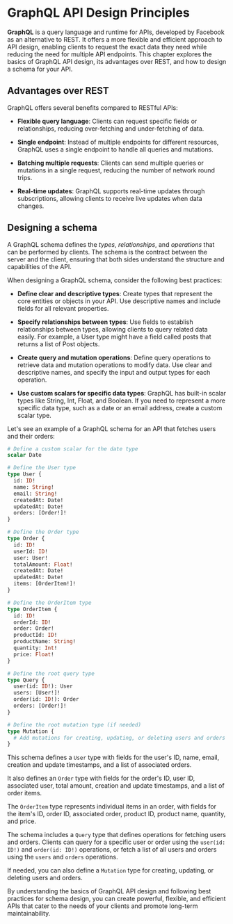 # GraphQL API Design Principles

**GraphQL** is a query language and runtime for APIs, developed by Facebook as an alternative to REST. It offers a more flexible and efficient approach to API design, enabling clients to request the exact data they need while reducing the need for multiple API endpoints. This chapter explores the basics of GraphQL API design, its advantages over REST, and how to design a schema for your API.

## Advantages over REST

GraphQL offers several benefits compared to RESTful APIs:

- **Flexible query language**: Clients can request specific fields or relationships, reducing over-fetching and under-fetching of data.
  
- **Single endpoint**: Instead of multiple endpoints for different resources, GraphQL uses a single endpoint to handle all queries and mutations.

- **Batching multiple requests**: Clients can send multiple queries or mutations in a single request, reducing the number of network round trips.

- **Real-time updates**: GraphQL supports real-time updates through subscriptions, allowing clients to receive live updates when data changes.

## Designing a schema

A GraphQL schema defines the _types_, _relationships_, and _operations_ that can be performed by clients. The schema is the contract between the server and the client, ensuring that both sides understand the structure and capabilities of the API.

When designing a GraphQL schema, consider the following best practices:

- **Define clear and descriptive types**: Create types that represent the core entities or objects in your API. Use descriptive names and include fields for all relevant properties.

- **Specify relationships between types**: Use fields to establish relationships between types, allowing clients to query related data easily. For example, a User type might have a field called posts that returns a list of Post objects.


- **Create query and mutation operations**: Define query operations to retrieve data and mutation operations to modify data. Use clear and descriptive names, and specify the input and output types for each operation.

- **Use custom scalars for specific data types**: GraphQL has built-in scalar types like String, Int, Float, and Boolean. If you need to represent a more specific data type, such as a date or an email address, create a custom scalar type.

Let's see an example of a GraphQL schema for an API that fetches users and their orders:

```graphql
# Define a custom scalar for the date type
scalar Date

# Define the User type
type User {
  id: ID!
  name: String!
  email: String!
  createdAt: Date!
  updatedAt: Date!
  orders: [Order!]!
}

# Define the Order type
type Order {
  id: ID!
  userId: ID!
  user: User!
  totalAmount: Float!
  createdAt: Date!
  updatedAt: Date!
  items: [OrderItem!]!
}

# Define the OrderItem type
type OrderItem {
  id: ID!
  orderId: ID!
  order: Order!
  productId: ID!
  productName: String!
  quantity: Int!
  price: Float!
}

# Define the root query type
type Query {
  user(id: ID!): User
  users: [User!]!
  order(id: ID!): Order
  orders: [Order!]!
}

# Define the root mutation type (if needed)
type Mutation {
  # Add mutations for creating, updating, or deleting users and orders
}
```

This schema defines a `User` type with fields for the user's ID, name, email, creation and update timestamps, and a list of associated orders. 

It also defines an `Order` type with fields for the order's ID, user ID, associated user, total amount, creation and update timestamps, and a list of order items. 

The `OrderItem` type represents individual items in an order, with fields for the item's ID, order ID, associated order, product ID, product name, quantity, and price.

The schema includes a `Query` type that defines operations for fetching users and orders. Clients can query for a specific user or order using the `user(id: ID!)` and `order(id: ID!)` operations, or fetch a list of all users and orders using the `users` and `orders` operations.

If needed, you can also define a `Mutation` type for creating, updating, or deleting users and orders.


By understanding the basics of GraphQL API design and following best practices for schema design, you can create powerful, flexible, and efficient APIs that cater to the needs of your clients and promote long-term maintainability.
